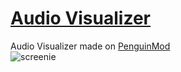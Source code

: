 # [Audio Visualizer](https://binglecringle180.github.io/audiovisualizer)
Audio Visualizer made on [PenguinMod](https://penguinmod.com/)\
![screenie](https://yeetyourfiles.lol/download/7ba710a4-c7d2-47d9-bbd3-0dbe07b7902f "screenie")
